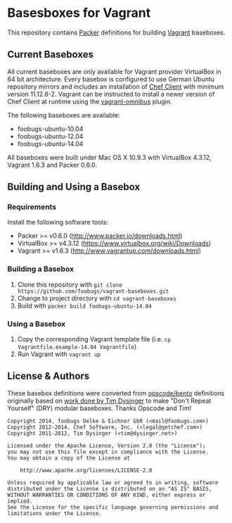 # Basesboxes for Vagrant

This repository contains [Packer](http://www.packer.io/) definitions for building [Vagrant](http://www.vagrantup.com/) baseboxes.

## Current Baseboxes

All current baseboxes are only available for Vagrant provider VirtualBox in 64 bit architecture. Every basebox is configured to use German Ubuntu repository mirrors and includes an installation of [Chef Client](http://www.getchef.com/chef/install/) with minimum version 11.12.8-2. Vagrant can be instructed to install a newer version of Chef Client at runtime using the [vagrant-omnibus](https://github.com/schisamo/vagrant-omnibus) plugin.

The following baseboxes are available:

- foobugs-ubuntu-10.04
- foobugs-ubuntu-12.04
- foobugs-ubuntu-14.04

All baseboxes were built under Mac OS X 10.9.3 with VirtualBox 4.3.12, Vagrant 1.6.3 and Packer 0.6.0.

## Building and Using a Basebox

### Requirements

Install the following software tools:

- Packer >= v0.6.0 (http://www.packer.io/downloads.html)
- VirtualBox >= v4.3.12 (https://www.virtualbox.org/wiki/Downloads)
- Vagrant >= v1.6.3 (http://www.vagrantup.com/downloads.html)

### Building a Basebox

1. Clone this repository with `git clone https://github.com/foobugs/vagrant-baseboxes.git`
2. Change to project directory with `cd vagrant-baseboxes`
3. Build with `packer build foobugs-ubuntu-14.04`

### Using a Basebox

1. Copy the corresponding Vagrant template file (i.e. `cp Vagrantfile.example-14.04 Vagrantfile`)
2. Run Vagrant with `vagrant up`

## License & Authors

These basebox definitions were converted from [opscode/bento](https://github.com/opscode/bento) definitions originally based on [work done by Tim Dysinger](https://github.com/dysinger/basebox) to make "Don't Repeat Yourself" (DRY) modular baseboxes. Thanks Opscode and Tim!

```text
Copyright 2014, foobugs Oelke & Eichner GbR (<mail@foobugs.com>)
Copyright 2012-2014, Chef Software, Inc. (<legal@getchef.com>)
Copyright 2011-2012, Tim Dysinger (<tim@dysinger.net>)

Licensed under the Apache License, Version 2.0 (the "License");
you may not use this file except in compliance with the License.
You may obtain a copy of the License at

    http://www.apache.org/licenses/LICENSE-2.0

Unless required by applicable law or agreed to in writing, software
distributed under the License is distributed on an "AS IS" BASIS,
WITHOUT WARRANTIES OR CONDITIONS OF ANY KIND, either express or implied.
See the License for the specific language governing permissions and
limitations under the License.
```
